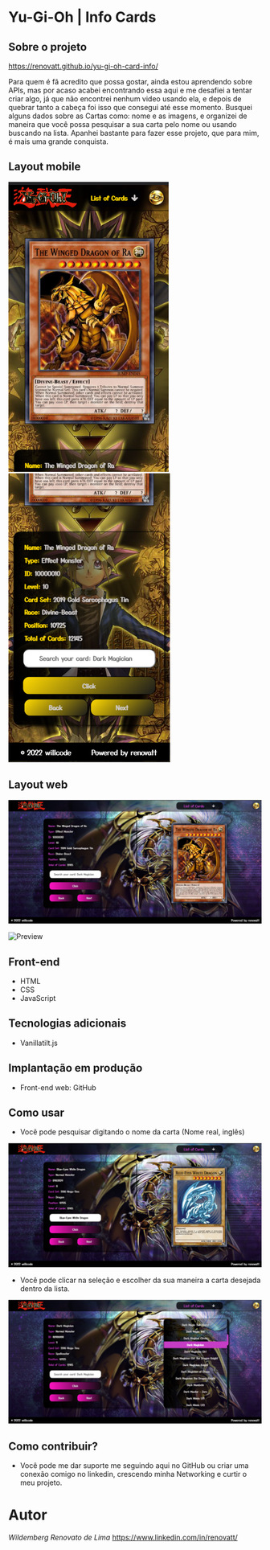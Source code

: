 # Yu-Gi-Oh | Info Cards 

## Sobre o projeto

https://renovatt.github.io/yu-gi-oh-card-info/

Para quem é fã acredito que possa gostar, ainda estou aprendendo sobre APIs, mas por acaso acabei encontrando essa aqui e me desafiei a tentar criar algo, já que não encontrei nenhum video usando ela, e depois de quebrar tanto a cabeça foi isso que consegui até esse momento. Busquei alguns dados sobre as Cartas como: nome e as imagens, e organizei de maneira que você possa pesquisar a sua carta pelo nome ou usando buscando na lista.
Apanhei bastante para fazer esse projeto, que para mim, é mais uma grande conquista.

## Layout mobile
![Mobile 1](https://github.com/renovatt/yu-gi-oh-card-info/blob/main/assets/readme/mobile-1.png) ![Mobile 2](https://github.com/renovatt/yu-gi-oh-card-info/blob/main/assets/readme/mobile-2.png)

## Layout web
![Web 1](https://github.com/renovatt/yu-gi-oh-card-info/blob/main/assets/readme/web-1.png)

![Preview](https://github.com/renovatt/yu-gi-oh-card-info/blob/main/assets/readme/preview.gif)

## Front-end
- HTML
- CSS 
- JavaScript

## Tecnologias adicionais
- Vanillatilt.js

## Implantação em produção
- Front-end web: GitHub

## Como usar
- Você pode pesquisar digitando o nome da carta (Nome real, inglês)

![Web 3](https://github.com/renovatt/yu-gi-oh-card-info/blob/main/assets/readme/web-3.png)

- Você pode clicar na seleção e escolher da sua maneira a carta desejada dentro da lista.

![Web 3](https://github.com/renovatt/yu-gi-oh-card-info/blob/main/assets/readme/web-2.png)

## Como contribuir?
- Você pode me dar suporte me seguindo aqui no GitHub ou criar uma conexão comigo no linkedin, crescendo minha Networking e curtir o meu projeto.

# Autor

*Wildemberg Renovato de Lima*
https://www.linkedin.com/in/renovatt/

